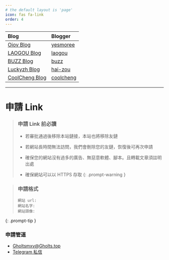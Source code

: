 ```yaml
---
# the default layout is 'page'
icon: fas fa-link
order: 4
---
```


| Blog                                           | Blogger                                  |
| :--------------------------------------------- | :--------------------------------------- |
| [Oiov Blog](https://blog.oiov.dev/)            | [yesmoree](https://twitter.com/yesmoree) |
| [LAOGOU Blog](https://www.laogou666.com/)      | [laogou](https://github.com/laogou717)   |
| [BUZZ Blog](https://blog.buzzchat.top/)        | [buzz](https://github.com/BDTA-zky)      |
| [Luckyzh Blog](https://blog.izou.top/)         | [hai-zou](https://github.com/hai-zou)    |
| [CoolCheng Blog](https://www.coolcheng.cn/)    | [coolcheng](https://www.coolcheng.cn/)   |



---

#  申請 Link

>### 申請 Link 前必讀
>
>- 若審批通過後移除本站鏈接，本站也將移除友鏈
>
>- 若網站長時間無法訪問，我們會刪除您的友鏈，恢復後可再次申請
>
>- 確保您的網站沒有過多的廣告、無惡意軟體、腳本。且轉載文章須註明出處
>
>- 確保網站可以以 HTTPS 存取
{: .prompt-warning }

>### 申請格式
>```
>網站 url:
>網站名字:
>網站頭像:
>```
{: .prompt-tip }

### 申請管道

- Gholtsmxv@Gholts.top
- [Telegram 私信](https://t.me/Gholts_bot)
